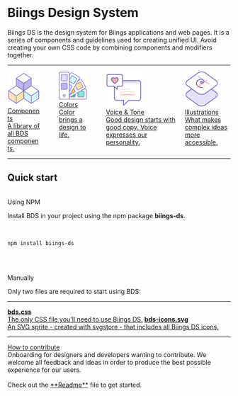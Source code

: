<br>
<h1 class="title is-1">Biings <span class="has-text-weight-light">Design System</span></h1>
<p class="subtitle is-5">
    <span class="has-text-weight-semibold">Biings DS</span> is the design system for Biings applications and web pages. It is a series of components and guidelines used for creating unified UI.
    Avoid creating your own CSS code by combining components and modifiers together.
</p>

<hr class="is-small">

<div class="columns is-multiline is-mobile is-variable">
    <div class="column is-half-desktop is-full-tablet">
        <a href="#/avatar" class="box is-bordered is-relaxed is-link">
            <img src="media/components.png" width="80" class="no-zoom"/>
            <div>
                <div class="title is-3 has-text-primary has-text-weight-light">Components</div>
                <div class="subtitle is-6">A library of all BDS components.</div>
            </div>
        </a>
    </div>
    <div class="column is-12 is-hidden-desktop"></div>
    <div class="column is-half-desktop is-full-tablet">
        <a href="#/color" class="box is-bordered is-relaxed is-link">
            <img src="media/style.png" width="80" class="no-zoom"/>
            <div>
                <div class="title is-3 has-text-primary has-text-weight-light">Colors</div>
                <div class="subtitle is-6">Color brings a design to life.</div>
            </div>
        </a>
    </div>
    <div class="column is-12 is-hidden-desktop"></div>
    <div class="column is-half-desktop is-full-tablet">
        <a href="#/voice" class="box is-bordered is-relaxed is-link">
            <img src="media/voice.png" width="80" class="no-zoom"/>
            <div>
                <div class="title is-3 has-text-primary has-text-weight-light">Voice & Tone</div>
                <div class="subtitle is-6">Good design starts with good copy. Voice expresses our personality.</div>
            </div>
        </a>
    </div>
    <div class="column is-half-desktop is-full-tablet">
        <a href="#/illustration" class="box is-bordered is-relaxed is-link">
            <img src="media/layout.png" width="75" class="no-zoom"/>
            <div>
                <div class="title is-3 has-text-primary has-text-weight-light">Illustrations</div>
                <div class="subtitle is-6">What makes complex ideas more accessible.</div>
            </div>
        </a>
    </div>
</div>

<hr class="is-visible is-large">

<h2 class="title is-3">Quick start</h2><br>

<div class="has-text-weight-bold">Using NPM</div>

Install BDS in your project using the npm package <strong>biings-ds</strong>.

<br>

    npm install biings-ds

<br><br>

<div class="has-text-weight-bold">Manually</div>

Only two files are required to start using BDS:

<hr class="is-small">

<a href="https://raw.githubusercontent.com/ForsysInteractive/biings-ds/master/build/bds.css" class="box is-bordered is-link" download><span class="is-monospace">**bds.css**</span><br>The only CSS file you'll need to use Biings DS.</a>
<a href="https://raw.githubusercontent.com/ForsysInteractive/biings-ds/master/build/bds-icons.min.svg" class="box is-bordered is-link" download><span class="is-monospace">**bds-icons.svg**</span><br>An SVG sprite - created with svgstore - that includes all Biings DS icons.</a>

<hr>

<div class="box is-bordered is-relaxed">
    <div class="title is-spaced is-3 has-text-weight-light has-text-primary"><a href="#/readme">How to contribute</a></div>
    Onboarding for designers and developers wanting to contribute. We welcome all feedback and ideas in order to produce the best possible experience for our users.<br><br>Check out the <a href="#/readme">**Readme**</a> file to get started.
</div>
